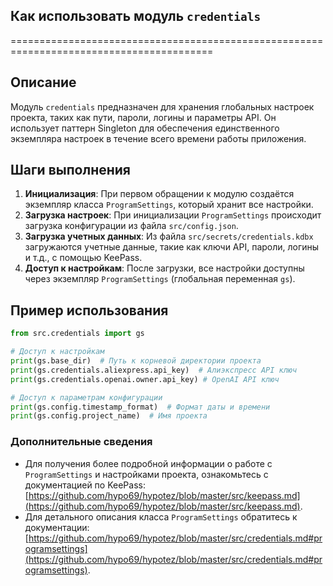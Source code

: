 ## Как использовать модуль `credentials`
=========================================================================================

Описание
-------------------------
Модуль `credentials` предназначен для хранения глобальных настроек проекта, таких как пути, пароли, логины и параметры API. 
Он использует паттерн Singleton для обеспечения единственного экземпляра настроек в течение всего времени работы приложения.

Шаги выполнения
-------------------------
1. **Инициализация**: При первом обращении к модулю создаётся экземпляр класса `ProgramSettings`, который хранит все настройки.
2. **Загрузка настроек**:  При инициализации `ProgramSettings` происходит загрузка конфигурации из файла `src/config.json`.
3. **Загрузка учетных данных**: Из файла `src/secrets/credentials.kdbx` загружаются учетные данные, такие как ключи API, пароли, логины и т.д., с помощью KeePass.
4. **Доступ к настройкам**: После загрузки, все настройки доступны через экземпляр `ProgramSettings` (глобальная переменная `gs`).

Пример использования
-------------------------

```python
from src.credentials import gs

# Доступ к настройкам
print(gs.base_dir)  # Путь к корневой директории проекта
print(gs.credentials.aliexpress.api_key)  # Алиэкспресс API ключ
print(gs.credentials.openai.owner.api_key) # OpenAI API ключ

# Доступ к параметрам конфигурации
print(gs.config.timestamp_format)  # Формат даты и времени
print(gs.config.project_name)  # Имя проекта
```

### Дополнительные сведения
- Для получения более подробной информации о работе с `ProgramSettings` и настройками проекта, ознакомьтесь с документацией по KeePass: [https://github.com/hypo69/hypotez/blob/master/src/keepass.md](https://github.com/hypo69/hypotez/blob/master/src/keepass.md).
- Для детального описания класса `ProgramSettings`  обратитесь к документации: [https://github.com/hypo69/hypotez/blob/master/src/credentials.md#programsettings](https://github.com/hypo69/hypotez/blob/master/src/credentials.md#programsettings).